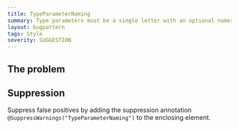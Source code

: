 ```yaml
---
title: TypeParameterNaming
summary: Type parameters must be a single letter with an optional numeric suffix, or an UpperCamelCase name followed by the letter 'T'.
layout: bugpattern
tags: Style
severity: SUGGESTION
---
```


<!--
*** AUTO-GENERATED, DO NOT MODIFY ***
To make changes, edit the @BugPattern annotation or the explanation in docs/bugpattern.
-->

## The problem


## Suppression
Suppress false positives by adding the suppression annotation `@SuppressWarnings("TypeParameterNaming")` to the enclosing element.
